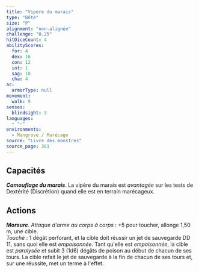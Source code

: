 ```yaml
---
title: "Vipère du marais"
type: "Bête"
size: "P"
alignment: "non-alignée"
challenge: "0.25"
hitDiceCount: 4
abilityScores:
  for: 4
  dex: 16
  con: 12
  int: 1
  sag: 10
  cha: 4
ac: 
  armorType: null
movement: 
  walk: 9
senses: 
  blindsight: 3
languages: 
  - "—"
environments:
  - Mangrove / Marécage
source: "Livre des monstres"
source_page: 361
---
```

## Capacités
_**Camouflage du marais**_. La vipère du marais est _avantagée_ sur les tests de Dextérité (Discrétion) quand elle est en terrain marécageux.

## Actions
_**Morsure**_. _Attaque d'arme au corps à corps_ : +5 pour toucher, allonge 1,50 m, une cible.  
_Touché_ : 1 dégât perforant, et la cible doit réussir un jet de sauvegarde DD 11, sans quoi elle est _empoisonnée_. Tant qu'elle est _empoisonnée_, la cible est _paralysée_ et subit 3 (1d6) dégâts de poison au début de chacun de ses tours. La cible refait le jet de sauvegarde à la fin de chacun de ses tours et, sur une réussite, met un terme à l'effet.
